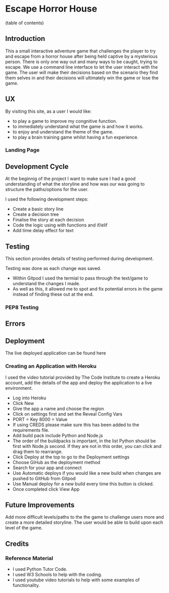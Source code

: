 # Escape Horror House

(table of contents)


## Introduction

This a small interactive adventure game that challenges the player to try and escape from a horror house after being held captive by a mysterious person. There is only one way out and many ways to be caught, trying to escape. We use a command line interface to let the user interact with the game. The user will make their decisions based on the scenario they find them selves in and their decisions will ultimately win the game or lose the game.

## UX

By visiting this site, as a user I would like: 

- to play a game to improve my congnitive function.
- to immediately understand what the game is and how it works.
- to enjoy and understand the theme of the game.
- to play a brain training game whilst having a fun experience.


### Landing Page


## Development Cycle

At the beginnig of the project I want to make sure I had a good understanding of what the storyline and how was our was going to structure the paths/options for the user.

I used the following development steps:

* Create a basic story line
* Create a decision tree
* Finalise the story at each decision
* Code the logic using with functions and if/elif
* Add time delay effect for text


## Testing

This section provides details of testing performed during development. 

Testing was done as each change was saved.

* Within Gitpod I used the termial to pass through the text/game to understand the changes I made.
* As well as this, it allowed me to spot and fix potential errors in the game instead of finding these out at the end.

### PEP8 Testing


## Errors





## Deployment

The live deployed application can be found here

### Creating an Application with Heroku

I used the video tutorial provided by The Code Institute to create a Heroku account, add the details of the app and deploy the application to a live environment.

* Log into Heroku
* Click New
* Give the app a name and choose the region
* Click on settings first and set the Reveal Config Vars
* PORT = Key 8000 = Value
* If using CREDS please make sure this has been added to the requirements file.
* Add build pack include Python and Node.js
* The order of the buildpacks is important, in the list Python should be first with Node.js second. If they are not in this order, you can click and drag them to rearrange.
* Click Deploy at the top to go to the Deployment settings
* Choose GiHub as the deployment method
* Search for your app and connect
* Use Automatic deploys if you would like a new build when changes are pushed to GitHub from Gitpod
* Use Manual deploy for a new build every time this button is clicked.
* Once completed click View App



## Future Improvements

Add more difficult levels/paths to the the game to challenge users more and create a more detailed storyline.  The user would be able to build upon each level of the game.

## Credits


### Reference Material

* I used Python Tutor Code.
* I used W3 Schools to help with the coding.
* I used youtube video tutorials to help with some examples of functionality.
